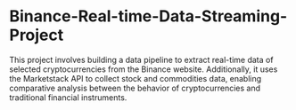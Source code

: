 # Binance-Real-time-Data-Streaming-Project
This project involves building a data pipeline to extract real-time data of selected cryptocurrencies from the Binance website. Additionally, it uses the Marketstack API to collect stock and commodities data, enabling comparative analysis between the behavior of cryptocurrencies and traditional financial instruments.
